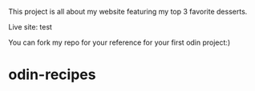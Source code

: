 This project is all about my website featuring my top 3 favorite desserts.

Live site: test 

You can fork my repo for your reference for your first odin project:)
# odin-recipes
